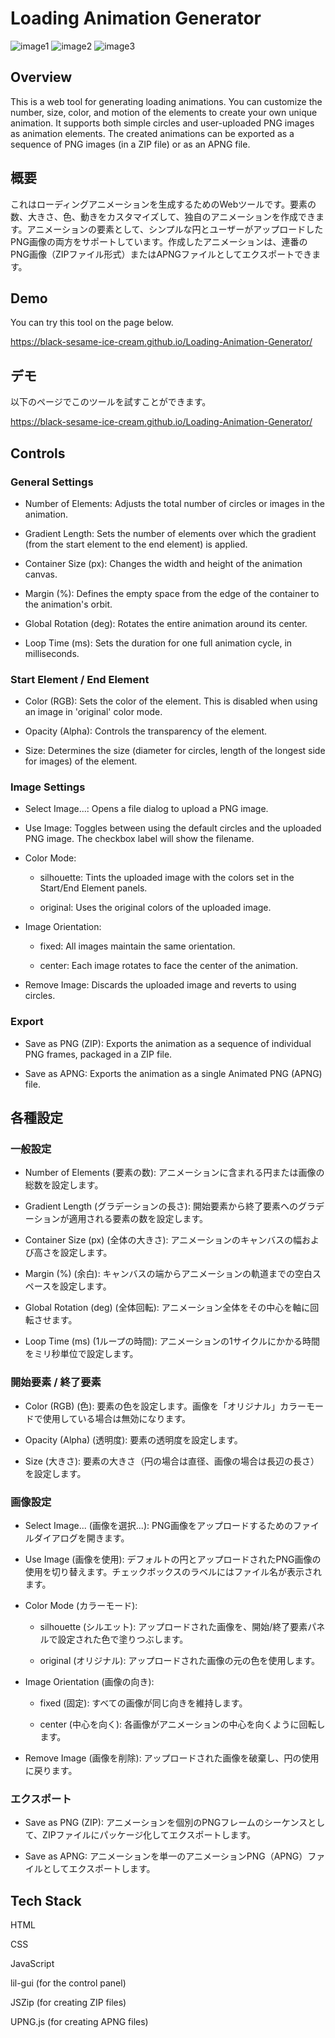 # Loading Animation Generator

![image1](Images/loading_animation_1.png)
![image2](Images/loading_animation_2.png)
![image3](Images/loading_animation_3.png)

## Overview
This is a web tool for generating loading animations. You can customize the number, size, color, and motion of the elements to create your own unique animation. It supports both simple circles and user-uploaded PNG images as animation elements. The created animations can be exported as a sequence of PNG images (in a ZIP file) or as an APNG file.

## 概要
これはローディングアニメーションを生成するためのWebツールです。要素の数、大きさ、色、動きをカスタマイズして、独自のアニメーションを作成できます。アニメーションの要素として、シンプルな円とユーザーがアップロードしたPNG画像の両方をサポートしています。作成したアニメーションは、連番のPNG画像（ZIPファイル形式）またはAPNGファイルとしてエクスポートできます。

## Demo
You can try this tool on the page below.

https://black-sesame-ice-cream.github.io/Loading-Animation-Generator/

## デモ
以下のページでこのツールを試すことができます。

https://black-sesame-ice-cream.github.io/Loading-Animation-Generator/

## Controls
### General Settings
- Number of Elements: Adjusts the total number of circles or images in the animation.

- Gradient Length: Sets the number of elements over which the gradient (from the start element to the end element) is applied.

- Container Size (px): Changes the width and height of the animation canvas.

- Margin (%): Defines the empty space from the edge of the container to the animation's orbit.

- Global Rotation (deg): Rotates the entire animation around its center.

- Loop Time (ms): Sets the duration for one full animation cycle, in milliseconds.

### Start Element / End Element
- Color (RGB): Sets the color of the element. This is disabled when using an image in 'original' color mode.

- Opacity (Alpha): Controls the transparency of the element.

- Size: Determines the size (diameter for circles, length of the longest side for images) of the element.

### Image Settings
- Select Image...: Opens a file dialog to upload a PNG image.

- Use Image: Toggles between using the default circles and the uploaded PNG image. The checkbox label will show the filename.

- Color Mode:

    - silhouette: Tints the uploaded image with the colors set in the Start/End Element panels.

    - original: Uses the original colors of the uploaded image.

- Image Orientation:

    - fixed: All images maintain the same orientation.

    - center: Each image rotates to face the center of the animation.

- Remove Image: Discards the uploaded image and reverts to using circles.

### Export
- Save as PNG (ZIP): Exports the animation as a sequence of individual PNG frames, packaged in a ZIP file.

- Save as APNG: Exports the animation as a single Animated PNG (APNG) file.

## 各種設定

### 一般設定

- Number of Elements (要素の数): アニメーションに含まれる円または画像の総数を設定します。

- Gradient Length (グラデーションの長さ): 開始要素から終了要素へのグラデーションが適用される要素の数を設定します。

- Container Size (px) (全体の大きさ): アニメーションのキャンバスの幅および高さを設定します。

- Margin (%) (余白): キャンバスの端からアニメーションの軌道までの空白スペースを設定します。

- Global Rotation (deg) (全体回転): アニメーション全体をその中心を軸に回転させます。

- Loop Time (ms) (1ループの時間): アニメーションの1サイクルにかかる時間をミリ秒単位で設定します。

### 開始要素 / 終了要素
- Color (RGB) (色): 要素の色を設定します。画像を「オリジナル」カラーモードで使用している場合は無効になります。

- Opacity (Alpha) (透明度): 要素の透明度を設定します。

- Size (大きさ): 要素の大きさ（円の場合は直径、画像の場合は長辺の長さ）を設定します。

### 画像設定
- Select Image... (画像を選択...): PNG画像をアップロードするためのファイルダイアログを開きます。

- Use Image (画像を使用): デフォルトの円とアップロードされたPNG画像の使用を切り替えます。チェックボックスのラベルにはファイル名が表示されます。

- Color Mode (カラーモード):

    - silhouette (シルエット): アップロードされた画像を、開始/終了要素パネルで設定された色で塗りつぶします。

    - original (オリジナル): アップロードされた画像の元の色を使用します。

- Image Orientation (画像の向き):

    - fixed (固定): すべての画像が同じ向きを維持します。

    - center (中心を向く): 各画像がアニメーションの中心を向くように回転します。

- Remove Image (画像を削除): アップロードされた画像を破棄し、円の使用に戻ります。

### エクスポート
- Save as PNG (ZIP): アニメーションを個別のPNGフレームのシーケンスとして、ZIPファイルにパッケージ化してエクスポートします。

- Save as APNG: アニメーションを単一のアニメーションPNG（APNG）ファイルとしてエクスポートします。

## Tech Stack
HTML

CSS

JavaScript

lil-gui (for the control panel)

JSZip (for creating ZIP files)

UPNG.js (for creating APNG files)
